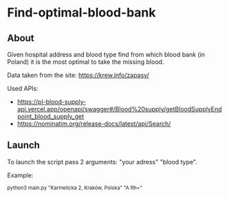 # Find-optimal-blood-bank
## About
Given hospital address and blood type find from which blood bank (in Poland) it is the most optimal to take the missing blood.

Data taken from the site: https://krew.info/zapasy/

Used APIs:
- https://pl-blood-supply-api.vercel.app/openapi/swagger#/Blood%20supply/getBloodSupplyEndpoint_blood_supply_get
- https://nominatim.org/release-docs/latest/api/Search/

## Launch

To launch the script pass 2 arguments: "your adress" "blood type".

Example:

<sup> python3 main.py "Karmelicka 2, Kraków, Polska" "A Rh+" </sup>

